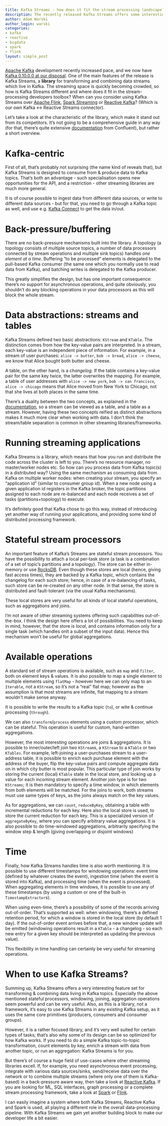 ```yaml
---
title: Kafka Streams - how does it fit the stream processing landscape?
description: The recently released Kafka Streams offers some interesting aggregation, joining, stateful operations and windowing capabilities. Where can it be useful, comparing to other streaming libraries and frameworks?
author: Adam Warski
author_login: warski
categories:
- kafka
- reactive
- bigdata
- spark
- flink
layout: simple_post
---
```


[Apache Kafka](http://kafka.apache.org) development recently increased pace, and we now have [Kafka 0.10.0.0 at our disposal](http://www.confluent.io/blog/announcing-apache-kafka-0.10-and-confluent-platform-3.0). One of the main features of the release is Kafka Streams, a **library** for transforming and combining data streams which live in Kafka. The streaming space is quickly becoming crowded, so how is Kafka Streams different and where does it fit in the stream-processing developers toolbox? When can you consider using Kafka Streams over [Apache Flink](http://flink.apache.org), [Spark Streaming](http://spark.apache.org) or [Reactive Kafka](https://github.com/akka/reactive-kafka)? (Which is our own Kafka <-> Reactive Streams connector).

Let’s take a look at the characteristic of the library, which make it stand out from its competitors. It’s not going to be a comprehensive guide in any way (for that, there’s quite extensive [documentation](http://docs.confluent.io/3.0.0/streams) from Confluent), but rather a short overview.

# Kafka-centric

First of all, that’s probably not surprising (the name kind of reveals that), but Kafka Streams is designed to consume from & produce data to Kafka topics. That’s both an advantage - such specialisation opens new opportunities for the API, and a restriction - other streaming libraries are much more general.

It is of course possible to ingest data from different data sources, or write to different data sources - but for that, you need to go through a Kafka topic as well, and use e.g. [Kafka Connect](http://docs.confluent.io/3.0.0/connect/index.html) to get the data in/out.

# Back-pressure/buffering

There are no back-pressure mechanisms built into the library. A topology (a topology consists of multiple source topics, a number of data processors connected by stream operations and multiple sink topics) handles *one element at a time*. Buffering “to be processed” elements is delegated to the pull-based Kafka consumer (the same one which you normally use to read data from Kafka), and batching writes is delegated to the Kafka producer.

This greatly simplifies the design, but has one important consequence: there’s no support for asynchronous operations, and quite obviously, you shouldn’t do any blocking operations in your data processors as this will block the whole stream.

# Data abstractions: streams and tables

Kafka Streams defined two basic abstractions: `KStream` and `KTable`. The distinction comes from how the key-value pairs are interpreted. In a stream, each key-value is an independent piece of information. For example, in a stream of user purchases: `alice -> butter`, `bob -> bread`, `alice -> cheese`, we know that Alice bought both butter and cheese.

A table, on the other hand, is a *changelog*. If the table contains a key-value pair for the same key twice, the latter overwrites the mapping. For example, a table of user addresses with `alice -> new york`, `bob -> san francisco`, `alice -> chicago` means that Alice moved from New York to Chicago, not that she lives at both places in the same time.

There’s a duality between the two concepts, as explained in the [documentation](http://docs.confluent.io/3.0.0/streams/concepts.html#duality-of-streams-and-tables), so a stream can be viewed as a table, and a table as a stream. However, having these two concepts reified as distinct abstractions makes it much more clear when working with data. I don’t think the stream/table separation is common in other streaming libraries/frameworks.

# Running streaming applications

Kafka Streams is a library, which means that how you run and distribute the code across the cluster is left to you. There’s no resource manager, no master/worker nodes etc. So how can you process data from Kafka topic(s) in a distributed way? Using the same mechanism as consuming data from Kafka on multiple worker nodes: when creating your stream, you specify an “application id” (similar to consumer group id). When a new node using a given application id registers in the Kafka broker, the topic partitions assigned to each node are re-balanced and each node receives a set of tasks (partitions+topology) to execute.

It’s definitely good that Kafka chose to go this way, instead of introducing yet another way of running your applications, and providing some kind of distributed processing framework.

# Stateful stream processors

An important feature of Kafka’s Streams are stateful stream processors. You have the possibility to attach a local per-task store (a task is a combination of a set of topic’s partitions and a topology). The store can be either in-memory or use [RocksDB](http://rocksdb.org). Even though these stores are local (hence, giving fast access times), they are backed by a Kafka topic, which contains the changelog for each such store; hence, in case of a re-balancing of tasks, such store can be re-created on any other node. In that sense, the store is distributed and fault-tolerant (via the usual Kafka mechanisms).

These local stores are very useful for all kinds of local stateful operations, such as aggregations and joins.

I’m not aware of other streaming systems offering such capabilities out-of-the-box. I think the design here offers a lot of possibilities. You need to keep in mind, however, that the store is *local*, and contains information only for a single task (which handles onlt a subset of the input data). Hence this mechanism won’t be useful for global aggregations.

# Available operations

A standard set of stream operations is available, such as `map` and `filter`, both on element keys & values. It is also possible to map a single element to multiple elements using `flatMap` - however here we can only map to an `Iterable`, not a `KStream`, so it’s not a “real” flat map; however as the assumption is that most streams are infinite, flat mapping to a stream wouldn’t make sense anyway.

It is possible to write the results to a Kafka topic (`to`), or wite & continue processing (`through`).

We can also `transform`/`process` elements using a custom processor, which can be stateful. This operation is useful for custom, hand-written aggregations.

However, the most interesting operations are joins & aggregations. It is possible to inner/outer/left join two `KStream`s, a `KStream` to a `KTable` or two `KTables`. For example, left-joining a user-purchases stream to a user-address table, it is possible to enrich each purchase element with the address of the buyer, flip the key-value pairs and compute aggregate data on in which city butter is most popular. This particular type of join works by storing the current (local) `KTable` state in the local store, and looking up a value for each incoming stream element. Another join type is for two `KStreams`; it is then mandatory to specify a time window, in which elements from both elements will be matched. For the joins to work, both streams must use same types of keys, as the joins always match on the key values.

As for aggregations, we can `count`, `reduceByKey`, obtaining a table with incremental reductions for each key. Here also the local store is used, to store the current reduction for each key. This is a specialized version of `aggregateByKey`, where you can specify arbitrary value aggregations. It is also possible to do time-windowed aggregations, arbitrarily specifying the window step & length (giving overlapping or disjoint windows)

# Time

Finally, how Kafka Streams handles time is also worth mentioning. It is possible to use different timestamps for windowing operations: event time (defined by whatever creates the event), ingestion time (when the event is stored into Kafka), and processing time (when the event is processed). When aggregating elements in time windows, it is possible to use any of these timestamps (by using a custom or one of the built-in `TimestampExtractor`s).

When using even-time, there’s a possibility of some of the records arriving out-of-order. That’s supported as well: when windowing, there’s a defined retention period, for which a window is stored in the local store (by default 1 day). If the out-of-order event arrives before that, a new window update will be emitted (windowing operations result in a `KTable` - a changelog - so each new entry for a given key should be interpreted as updating the previous value).

This flexibility in time handling can certainly be very useful for streaming operations.

# When to use Kafka Streams?

Summing up, Kafka Streams offers a very interesting feature set for transforming & combining data living in Kafka topics. Especially the above mentioned stateful processors, windowing, joining, aggregation operations seem powerful and can be very useful. Also, as this is a library, not a framework, it’s easy to use Kafka Streams in any existing Kafka setup, as it uses the same core primitives (producers, consumers and consumer groups).

However, it is a rather focused library, and it’s very well suited for certain types of tasks; that’s also why some of its design can be so optimized for how Kafka works. If you need to do a simple Kafka topic-to-topic transformation, count elements by key, enrich a stream with data from another topic, or run an aggregation: Kafka Streams is for you.

But there’s of course a huge field of use-cases where other streaming libraries excell. If, for example, you need asynchronous event processing, integrate with various data sources/sinks, send/receive data over the network or to combine multiple streams (where only one of them is Kafka-based) in a back-pressure aware way, then take a look at [Reactive Kafka](https://github.com/akka/reactive-kafka). If you are looking for ML, SQL interfaces, graph processing or a complete stream processing framework, take a look at [Spark](http://spark.apache.org) or [Flink](http://flink.apache.org).

I can easily imagine a system where both Kafka Streams, Reactive Kafka and Spark is used, all playing a different role in the overall data-processing pipeline. With Kafka Streams we gain yet another building block to make our developer life a bit easier.
